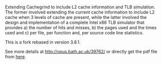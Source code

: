 Extending Cachegrind to include L2 cache information and TLB simulation. The former involved extending the current cache information to include L2 cache when 3 levels of cache are present, while the latter involved the design and implementation of a complete Intel x86 TLB simulator that provides a) the number of hits and misses, b) the pages used and the times used and c) per file, per function and, per source code line statistics.

This is a fork rebased in version 3.8.1.

See more details at http://opus.bath.ac.uk/39762/ or directly get the pdf file from [here](http://opus.bath.ac.uk/39762/1/kaparelos_sk_dissertation_2014_04.pdf).
